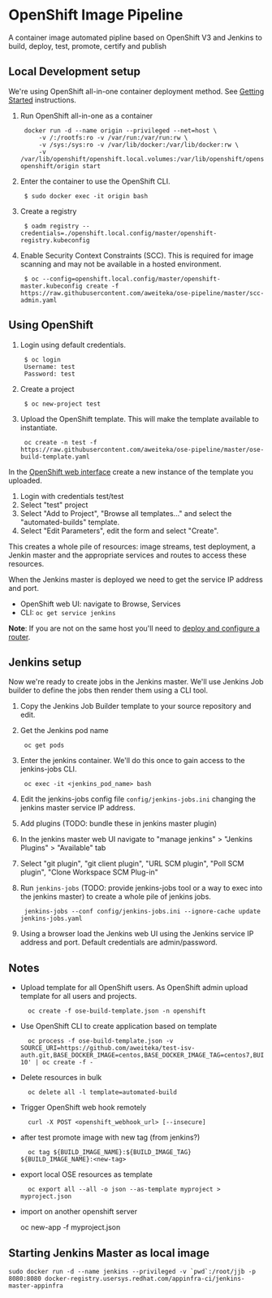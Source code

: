 # OpenShift Image Pipeline

A container image automated pipline based on OpenShift V3 and Jenkins to build, deploy, test, promote, certify and publish

## Local Development setup

We're using OpenShift all-in-one container deployment method. See [Getting Started](https://github.com/openshift/origin/#getting-started) instructions.

1. Run OpenShift all-in-one as a container

        docker run -d --name origin --privileged --net=host \
            -v /:/rootfs:ro -v /var/run:/var/run:rw \
            -v /sys:/sys:ro -v /var/lib/docker:/var/lib/docker:rw \
            -v /var/lib/openshift/openshift.local.volumes:/var/lib/openshift/openshift.local.volumes openshift/origin start

1. Enter the container to use the OpenShift CLI.

        $ sudo docker exec -it origin bash

1. Create a registry

        $ oadm registry --credentials=./openshift.local.config/master/openshift-registry.kubeconfig

1. Enable Security Context Constraints (SCC). This is required for image scanning and may not be available in a hosted environment.

        $ oc --config=openshift.local.config/master/openshift-master.kubeconfig create -f https://raw.githubusercontent.com/aweiteka/ose-pipeline/master/scc-admin.yaml

## Using OpenShift

1. Login using default credentials.

        $ oc login
        Username: test
        Password: test

1. Create a project

        $ oc new-project test

1. Upload the OpenShift template. This will make the template available to instantiate.

        oc create -n test -f https://raw.githubusercontent.com/aweiteka/ose-pipeline/master/ose-build-template.yaml

 In the [OpenShift web interface](https://localhost:8443) create a new instance of the template you uploaded.

1. Login with credentials test/test
1. Select "test" project
1. Select "Add to Project", "Browse all templates..." and select the "automated-builds" template.
1. Select "Edit Parameters", edit the form and select "Create".

This creates a whole pile of resources: image streams, test deployment, a Jenkin master and the appropriate services and routes to access these resources.

When the Jenkins master is deployed we need to get the service IP address and port.

* OpenShift web UI: navigate to Browse, Services
* CLI: `oc get service jenkins`

**Note**: If you are not on the same host you'll need to [deploy and configure a router](https://docs.openshift.org/latest/admin_guide/install/deploy_router.html).


## Jenkins setup

Now we're ready to create jobs in the Jenkins master. We'll use Jenkins Job builder to define the jobs then render them using a CLI tool.

1. Copy the Jenkins Job Builder template to your source repository and edit.
1. Get the Jenkins pod name

        oc get pods

1. Enter the jenkins container. We'll do this once to gain access to the jenkins-jobs CLI.

        oc exec -it <jenkins_pod_name> bash

1. Edit the jenkins-jobs config file `config/jenkins-jobs.ini` changing the jenkins master service IP address.
1. Add plugins (TODO: bundle these in jenkins master plugin)
  1. In the jenkins master web UI navigate to "manage jenkins" > "Jenkins Plugins" > "Available" tab
  1. Select "git plugin", "git client plugin", "URL SCM plugin", "Poll SCM plugin", "Clone Workspace SCM Plug-in"
1. Run `jenkins-jobs` (TODO: provide jenkins-jobs tool or a way to exec into the jenkins master) to create a whole pile of jenkins jobs.

        jenkins-jobs --conf config/jenkins-jobs.ini --ignore-cache update jenkins-jobs.yaml

1. Using a browser load the Jenkins web UI using the Jenkins service IP address and port. Default credentials are admin/password.


## Notes


* Upload template for all OpenShift users. As OpenShift admin upload template for all users and projects.

        oc create -f ose-build-template.json -n openshift

* Use OpenShift CLI to create application based on template

        oc process -f ose-build-template.json -v SOURCE_URI=https://github.com/aweiteka/test-isv-auth.git,BASE_DOCKER_IMAGE=centos,BASE_DOCKER_IMAGE_TAG=centos7,BUILD_IMAGE_NAME=acmeapp,NAME=acme,TEST_CMD='/usr/bin/sleep 10' | oc create -f -


* Delete resources in bulk

        oc delete all -l template=automated-build

* Trigger OpenShift web hook remotely

        curl -X POST <openshift_webhook_url> [--insecure]

* after test promote image with new tag (from jenkins?)

        oc tag ${BUILD_IMAGE_NAME}:${BUILD_IMAGE_TAG} ${BUILD_IMAGE_NAME}:<new-tag>

* export local OSE resources as template

        oc export all --all -o json --as-template myproject > myproject.json

* import on another openshift server

    oc new-app -f myproject.json

## Starting Jenkins Master as local image

```
sudo docker run -d --name jenkins --privileged -v `pwd`:/root/jjb -p 8080:8080 docker-registry.usersys.redhat.com/appinfra-ci/jenkins-master-appinfra
```
